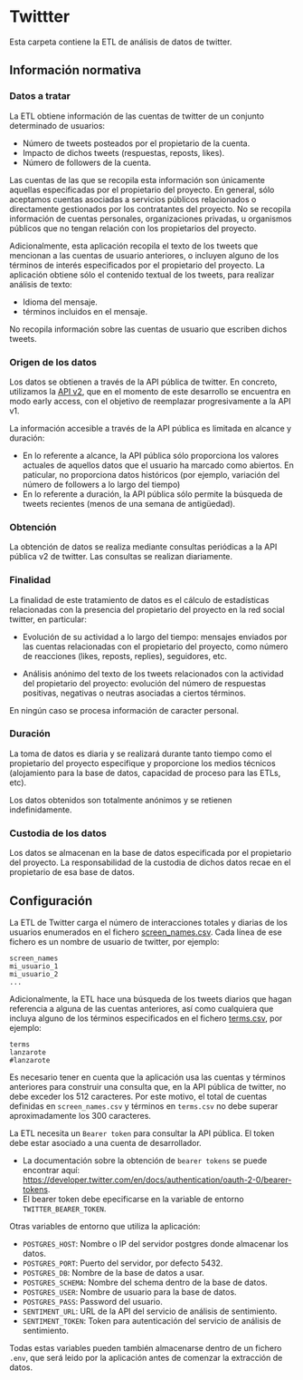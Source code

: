 # Twittter

Esta carpeta contiene la ETL de análisis de datos de twitter.

## Información normativa

### Datos a tratar

La ETL obtiene información de las cuentas de twitter de un conjunto determinado de usuarios:

- Número de tweets posteados por el propietario de la cuenta.
- Impacto de dichos tweets (respuestas, reposts, likes).
- Número de followers de la cuenta.

Las cuentas de las que se recopila esta información son únicamente aquellas especificadas por el propietario del proyecto. En general, sólo aceptamos cuentas asociadas a servicios públicos relacionados o directamente gestionados por los contratantes del proyecto. No se recopila información de cuentas personales, organizaciones privadas, u organismos públicos que no tengan relación con los propietarios del proyecto.

Adicionalmente, esta aplicación recopila el texto de los tweets que mencionan a las cuentas de usuario anteriores, o incluyen alguno de los términos de interés especificados por el propietario del proyecto. La aplicación obtiene sólo el contenido textual de los tweets, para realizar análisis de texto:

- Idioma del mensaje.
- términos incluidos en el mensaje.

No recopila información sobre las cuentas de usuario que escriben dichos tweets.

### Origen de los datos

Los datos se obtienen a través de la API pública de twitter. En concreto, utilizamos la [API v2](https://developer.twitter.com/en/docs/twitter-api/early-access), que en el momento de este desarrollo se encuentra en modo early access, con el objetivo de reemplazar progresivamente a la API v1.

La información accesible a través de la API pública es limitada en alcance y duración:

- En lo referente a alcance, la API pública sólo proporciona los valores actuales de aquellos datos que el usuario ha marcado como abiertos. En paticular, no proporciona datos históricos (por ejemplo, variación del número de followers a lo largo del tiempo)
- En lo referente a duración, la API pública sólo permite la búsqueda de tweets recientes (menos de una semana de antigüedad).

### Obtención

La obtención de datos se realiza mediante consultas periódicas a la API pública v2 de twitter. Las consultas se realizan diariamente.

### Finalidad

La finalidad de este tratamiento de datos es el cálculo de estadísticas relacionadas con la presencia del propietario del proyecto en la red social twitter, en particular:

- Evolución de su actividad a lo largo del tiempo: mensajes enviados por las cuentas relacionadas con el propietario del proyecto, como número de reacciones (likes, reposts, replies), seguidores, etc.

- Análisis anónimo del texto de los tweets relacionados con la actividad del propietario del proyecto: evolución del número de respuestas positivas, negativas o neutras asociadas a ciertos términos.

En ningún caso se procesa información de caracter personal.

### Duración

La toma de datos es diaria y se realizará durante tanto tiempo como el propietario del proyecto especifique y proporcione los medios técnicos (alojamiento para la base de datos, capacidad de proceso para las ETLs, etc).

Los datos obtenidos son totalmente anónimos y se retienen indefinidamente.

### Custodia de los datos

Los datos se almacenan en la base de datos especificada por el propietario del proyecto. La responsabilidad de la custodia de dichos datos recae en el propietario de esa base de datos.

## Configuración

La ETL de Twitter carga el número de interacciones totales y diarias de los usuarios enumerados en el fichero [screen_names.csv](screen_names.csv). Cada línea de ese fichero es un nombre de usuario de twitter, por ejemplo:

```csv
screen_names
mi_usuario_1
mi_usuario_2
...
```

Adicionalmente, la ETL hace una búsqueda de los tweets diarios que hagan referencia a alguna de las cuentas anteriores, así como cualquiera que incluya alguno de los términos especificados en el fichero [terms.csv](terms.csv), por ejemplo:

```csv
terms
lanzarote
#lanzarote
```

Es necesario tener en cuenta que la aplicación usa las cuentas y términos anteriores para construir una consulta que, en la API pública de twitter, no debe exceder los 512 caracteres. Por este motivo, el total de cuentas definidas en `screen_names.csv` y términos en `terms.csv` no debe superar aproximadamente los 300 caracteres.

La ETL necesita un `Bearer token` para consultar la API pública. El token debe estar asociado a una cuenta de desarrollador.

- La documentación sobre la obtención de `bearer tokens` se puede encontrar aquí: https://developer.twitter.com/en/docs/authentication/oauth-2-0/bearer-tokens.
- El bearer token debe epecificarse en la variable de entorno `TWITTER_BEARER_TOKEN`.

Otras variables de entorno que utiliza la aplicación:

- `POSTGRES_HOST`: Nombre o IP del servidor postgres donde almacenar los datos.
- `POSTGRES_PORT`: Puerto del servidor, por defecto 5432.
- `POSTGRES_DB`: Nombre de la base de datos a usar.
- `POSTGRES_SCHEMA`: Nombre del schema dentro de la base de datos.
- `POSTGRES_USER`: Nombre de usuario para la base de datos.
- `POSTGRES_PASS`: Password del usuario.
- `SENTIMENT_URL`: URL de la API del servicio de análisis de sentimiento.
- `SENTIMENT_TOKEN`: Token para autenticación del servicio de análisis de sentimiento.

Todas estas variables pueden también almacenarse dentro de un fichero `.env`, que será leido por la aplicación antes de comenzar la extracción de datos.
